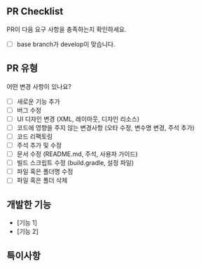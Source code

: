 ## PR Checklist
PR이 다음 요구 사항을 충족하는지 확인하세요.

- [ ] base branch가 develop이 맞습니다.

## PR 유형
어떤 변경 사항이 있나요?

- [ ] 새로운 기능 추가
- [ ] 버그 수정
- [ ] UI 디자인 변경 (XML, 레이아웃, 디자인 리소스)
- [ ] 코드에 영향을 주지 않는 변경사항 (오타 수정, 변수명 변경, 주석 추가)
- [ ] 코드 리팩토링
- [ ] 주석 추가 및 수정
- [ ] 문서 수정 (README.md, 주석, 사용자 가이드)
- [ ] 빌드 스크립트 수정 (build.gradle, 설정 파일)
- [ ] 파일 혹은 폴더명 수정
- [ ] 파일 혹은 폴더 삭제

## 개발한 기능
<!---- 개발한 기능 대해 간단하게 작성해주세요. -->

- [기능 1]
- [기능 2]

## 특이사항
<!-- 추가적인 사항이나 특이사항이 있다면 작성해주세요. 예: 사용된 추가 라이브러리, 설정 변경 사항 등 -->

